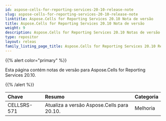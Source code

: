 ```yaml
---
id: aspose-cells-for-reporting-services-20-10-release-note
slug: aspose-cells-for-reporting-services-20-10-release-note
linktitle: Aspose.Cells for Reporting Services 20.10 Nota de versão
title: Aspose.Cells for Reporting Services 20.10 Nota de versão
weight: 9
description: Aspose.Cells for Reporting Services 20.10 Notas de versão – as últimas atualizações e correções
type: repositor
layout: releas
family_listing_page_title: Aspose.Cells for Reporting Services 20.10 Release Note
---
```

{{% alert color="primary" %}}

Esta página contém notas de versão para Aspose.Cells for Reporting Services 20.10.

{{% /alert %}}

|**Chave**|**Resumo**|**Categoria**|
| :- | :- | :- |
|CELLSRS-571|Atualiza a versão Aspose.Cells para 20.10.|Melhoria|
